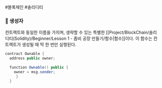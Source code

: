 #블록체인 #솔리디티 

### 📌 생성자
컨트랙트와 동일한 이름을 가지며, 생략할 수 있는 특별한 [[Project/BlockChain/솔리디티(Solidity)/Beginner/Lesson 1 - 좀비 공장 만들기/함수|함수]]이다.
이 함수는 컨트랙트가 생성될 때 딱 한 번만 실행된다.

```Java
contract Ownable {  
  address public owner;  
  
  function Ownable() public {  
    owner = msg.sender;  
	 }
  }
```
